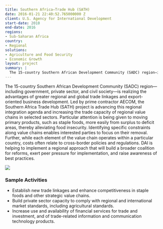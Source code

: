 ```yaml
---
title: Southern Africa—Trade Hub (SATH)
date: 2016-01-21 22:40:52.765000000 Z
client: U.S. Agency for International Development
start-date: 2010
end-date: 2016
regions:
- Sub-Saharan Africa
country:
- Regional
solutions:
- Agriculture and Food Security
- Economic Growth
layout: project
summary: |
  The 15-country Southern African Development Community (SADC) region—including government, private sector, and civil society—is realizing the advantages of greater regional and global trade linkages and export-oriented business development.
---
```

The 15-country Southern African Development Community (SADC) region—including government, private sector, and civil society—is realizing the advantages of greater regional and global trade linkages and export-oriented business development. Led by prime contractor AECOM, the Southern Africa Trade Hub (SATH) project is advancing this regional integration agenda and increasing the trade capacity of regional value chains in selected sectors. Particular attention is being given to moving primary products, such as staple foods, more easily from surplus to deficit areas, thereby alleviating food insecurity. Identifying specific constraints along value chains enables interested parties to focus on their removal. Further, while each element of the value chain operates within a particular country, costs often relate to cross-border policies and regulations. DAI is helping to implement a regional approach that will build a broader coalition for reforms, exert peer pressure for implementation, and raise awareness of best practices.

![][1]

###  Sample Activities

* Establish new trade linkages and enhance competitiveness in staple foods and other strategic value chains.
* Build private sector capacity to comply with regional and international market standards, including agricultural standards.
* Increase use and availability of financial services for trade and investment, and of trade-related information and communication technology products.

[1]: /assets/images/projects/SATH.jpg
